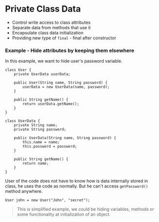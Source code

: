 # Private Class Data

* Control write access to class attributes
* Separate data from methods that use it
* Encapsulate class data initialization
* Providing new type of `final` - final after constructor

### Example - Hide attributes by keeping them elsewhere

In this example, we want to hide user's password variable. 

```
class User {
    private UserData userData;

    public User(String name, String password) {
        userData = new UserData(name, password);
    }

    public String getName() {
        return userData.getName();
    }
}

class UserData {
    private String name;
    private String password;

    public UserData(String name, String password) {
        this.name = name;
        this.password = password;
    }

    public String getName() {
        return name;
    }
}
```

User of the code does not have to know how is data internally stored in class, he uses the code as normally. But he can't access `getPassword()` method anywhere. 

```
User john = new User("John", "secret");
```

> This is simplified example, we could be hiding variables, methods or some functionality at initialization of an object.



